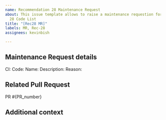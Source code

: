 ```yaml
---
name: Recommendation 28 Maintenance Request
about: This issue template allows to raise a maintenance requestion for Recommendation
  28 Code List
title: "[Rec28 MR]"
labels: MR, Rec-28
assignees: kevinbish

---
```

## Maintenance Request details
<!-- Please describe the details of the maintenance request you are raising including the reason -->
CI:
Code: 
Name:
Description:
Reason:

## Related Pull Request
<!-- Add a reference to a corresponding Pull Request -->
PR #{PR_number}

## Additional context
<!-- Add any other context or screenshots about the feature request here -->